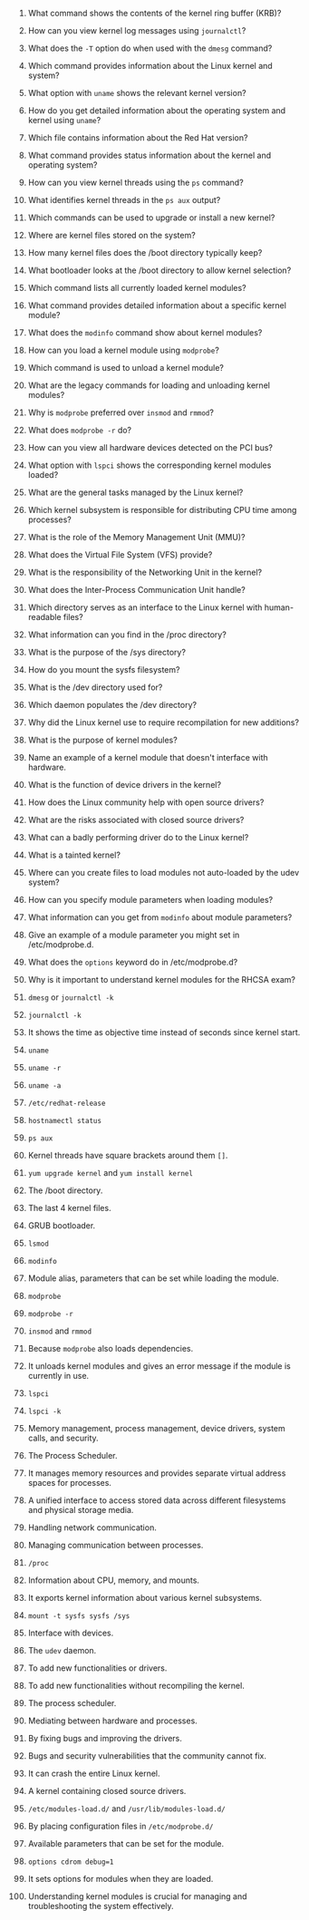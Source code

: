 1. What command shows the contents of the kernel ring buffer (KRB)?
2. How can you view kernel log messages using `journalctl`?
3. What does the `-T` option do when used with the `dmesg` command?
4. Which command provides information about the Linux kernel and system?
5. What option with `uname` shows the relevant kernel version?
6. How do you get detailed information about the operating system and kernel using `uname`?
7. Which file contains information about the Red Hat version?
8. What command provides status information about the kernel and operating system?
9. How can you view kernel threads using the `ps` command?
10. What identifies kernel threads in the `ps aux` output?
11. Which commands can be used to upgrade or install a new kernel?
12. Where are kernel files stored on the system?
13. How many kernel files does the /boot directory typically keep?
14. What bootloader looks at the /boot directory to allow kernel selection?
15. Which command lists all currently loaded kernel modules?
16. What command provides detailed information about a specific kernel module?
17. What does the `modinfo` command show about kernel modules?
18. How can you load a kernel module using `modprobe`?
19. Which command is used to unload a kernel module?
20. What are the legacy commands for loading and unloading kernel modules?
21. Why is `modprobe` preferred over `insmod` and `rmmod`?
22. What does `modprobe -r` do?
23. How can you view all hardware devices detected on the PCI bus?
24. What option with `lspci` shows the corresponding kernel modules loaded?
25. What are the general tasks managed by the Linux kernel?
26. Which kernel subsystem is responsible for distributing CPU time among processes?
27. What is the role of the Memory Management Unit (MMU)?
28. What does the Virtual File System (VFS) provide?
29. What is the responsibility of the Networking Unit in the kernel?
30. What does the Inter-Process Communication Unit handle?
31. Which directory serves as an interface to the Linux kernel with human-readable files?
32. What information can you find in the /proc directory?
33. What is the purpose of the /sys directory?
34. How do you mount the sysfs filesystem?
35. What is the /dev directory used for?
36. Which daemon populates the /dev directory?
37. Why did the Linux kernel use to require recompilation for new additions?
38. What is the purpose of kernel modules?
39. Name an example of a kernel module that doesn't interface with hardware.
40. What is the function of device drivers in the kernel?
41. How does the Linux community help with open source drivers?
42. What are the risks associated with closed source drivers?
43. What can a badly performing driver do to the Linux kernel?
44. What is a tainted kernel?
45. Where can you create files to load modules not auto-loaded by the udev system?
46. How can you specify module parameters when loading modules?
47. What information can you get from `modinfo` about module parameters?
48. Give an example of a module parameter you might set in /etc/modprobe.d.
49. What does the `options` keyword do in /etc/modprobe.d?
50. Why is it important to understand kernel modules for the RHCSA exam?



1. `dmesg` or `journalctl -k`
2. `journalctl -k`
3. It shows the time as objective time instead of seconds since kernel start.
4. `uname`
5. `uname -r`
6. `uname -a`
7. `/etc/redhat-release`
8. `hostnamectl status`
9. `ps aux`
10. Kernel threads have square brackets around them `[]`.
11. `yum upgrade kernel` and `yum install kernel`
12. The /boot directory.
13. The last 4 kernel files.
14. GRUB bootloader.
15. `lsmod`
16. `modinfo`
17. Module alias, parameters that can be set while loading the module.
18. `modprobe`
19. `modprobe -r`
20. `insmod` and `rmmod`
21. Because `modprobe` also loads dependencies.
22. It unloads kernel modules and gives an error message if the module is currently in use.
23. `lspci`
24. `lspci -k`
25. Memory management, process management, device drivers, system calls, and security.
26. The Process Scheduler.
27. It manages memory resources and provides separate virtual address spaces for processes.
28. A unified interface to access stored data across different filesystems and physical storage media.
29. Handling network communication.
30. Managing communication between processes.
31. `/proc`
32. Information about CPU, memory, and mounts.
33. It exports kernel information about various kernel subsystems.
34. `mount -t sysfs sysfs /sys`
35. Interface with devices.
36. The `udev` daemon.
37. To add new functionalities or drivers.
38. To add new functionalities without recompiling the kernel.
39. The process scheduler.
40. Mediating between hardware and processes.
41. By fixing bugs and improving the drivers.
42. Bugs and security vulnerabilities that the community cannot fix.
43. It can crash the entire Linux kernel.
44. A kernel containing closed source drivers.
45. `/etc/modules-load.d/` and `/usr/lib/modules-load.d/`
46. By placing configuration files in `/etc/modprobe.d/`
47. Available parameters that can be set for the module.
48. `options cdrom debug=1`
49. It sets options for modules when they are loaded.
50. Understanding kernel modules is crucial for managing and troubleshooting the system effectively.
